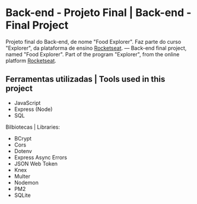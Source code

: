 # Back-end - Projeto Final | Back-end - Final Project

Projeto final do Back-end, de nome "Food Explorer". Faz parte do curso "Explorer", da plataforma de ensino [Rocketseat](https://rocketseat.com.br/).
—
Back-end final project, named "Food Explorer". Part of the program "Explorer", from the online platform [Rocketseat](https://rocketseat.com.br/).


## Ferramentas utilizadas | Tools used in this project

- JavaScript
- Express (Node)
- SQL

Bilbiotecas | Libraries:
- BCrypt
- Cors
- Dotenv
- Express Async Errors
- JSON Web Token
- Knex
- Multer
- Nodemon
- PM2
- SQLite
